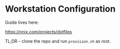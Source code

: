 # Workstation Configuration

Guide lives here:

https://nnix.com/projects/dotfiles

TL;DR - clone the repo and run `provision.sh` as root.
